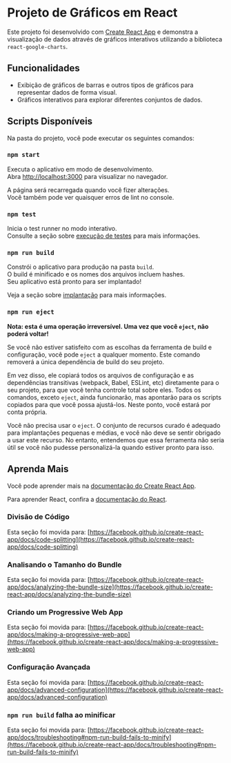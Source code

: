 # Projeto de Gráficos em React

Este projeto foi desenvolvido com [Create React App](https://github.com/facebook/create-react-app) e demonstra a visualização de dados através de gráficos interativos utilizando a biblioteca `react-google-charts`.

## Funcionalidades

- Exibição de gráficos de barras e outros tipos de gráficos para representar dados de forma visual.
- Gráficos interativos para explorar diferentes conjuntos de dados.

## Scripts Disponíveis

Na pasta do projeto, você pode executar os seguintes comandos:

### `npm start`

Executa o aplicativo em modo de desenvolvimento.\
Abra [http://localhost:3000](http://localhost:3000) para visualizar no navegador.

A página será recarregada quando você fizer alterações.\
Você também pode ver quaisquer erros de lint no console.

### `npm test`

Inicia o test runner no modo interativo.\
Consulte a seção sobre [execução de testes](https://facebook.github.io/create-react-app/docs/running-tests) para mais informações.

### `npm run build`

Constrói o aplicativo para produção na pasta `build`.\
O build é minificado e os nomes dos arquivos incluem hashes.\
Seu aplicativo está pronto para ser implantado!

Veja a seção sobre [implantação](https://facebook.github.io/create-react-app/docs/deployment) para mais informações.

### `npm run eject`

**Nota: esta é uma operação irreversível. Uma vez que você `eject`, não poderá voltar!**

Se você não estiver satisfeito com as escolhas da ferramenta de build e configuração, você pode `eject` a qualquer momento. Este comando removerá a única dependência de build do seu projeto.

Em vez disso, ele copiará todos os arquivos de configuração e as dependências transitivas (webpack, Babel, ESLint, etc) diretamente para o seu projeto, para que você tenha controle total sobre eles. Todos os comandos, exceto `eject`, ainda funcionarão, mas apontarão para os scripts copiados para que você possa ajustá-los. Neste ponto, você estará por conta própria.

Você não precisa usar o `eject`. O conjunto de recursos curado é adequado para implantações pequenas e médias, e você não deve se sentir obrigado a usar este recurso. No entanto, entendemos que essa ferramenta não seria útil se você não pudesse personalizá-la quando estiver pronto para isso.

## Aprenda Mais

Você pode aprender mais na [documentação do Create React App](https://facebook.github.io/create-react-app/docs/getting-started).

Para aprender React, confira a [documentação do React](https://reactjs.org/).

### Divisão de Código

Esta seção foi movida para: [https://facebook.github.io/create-react-app/docs/code-splitting](https://facebook.github.io/create-react-app/docs/code-splitting)

### Analisando o Tamanho do Bundle

Esta seção foi movida para: [https://facebook.github.io/create-react-app/docs/analyzing-the-bundle-size](https://facebook.github.io/create-react-app/docs/analyzing-the-bundle-size)

### Criando um Progressive Web App

Esta seção foi movida para: [https://facebook.github.io/create-react-app/docs/making-a-progressive-web-app](https://facebook.github.io/create-react-app/docs/making-a-progressive-web-app)

### Configuração Avançada

Esta seção foi movida para: [https://facebook.github.io/create-react-app/docs/advanced-configuration](https://facebook.github.io/create-react-app/docs/advanced-configuration)

### `npm run build` falha ao minificar

Esta seção foi movida para: [https://facebook.github.io/create-react-app/docs/troubleshooting#npm-run-build-fails-to-minify](https://facebook.github.io/create-react-app/docs/troubleshooting#npm-run-build-fails-to-minify)
